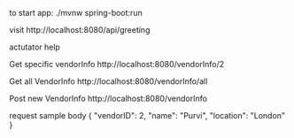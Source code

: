 to start app: ./mvnw spring-boot:run

visit http://localhost:8080/api/greeting

actutator help

Get specific vendorInfo
http://localhost:8080/vendorInfo/2

Get all VendorInfo
http://localhost:8080/vendorInfo/all

Post new VendorInfo
http://localhost:8080/vendorInfo

request sample body
{
"vendorID": 2,
"name": "Purvi",
"location": "London"
}